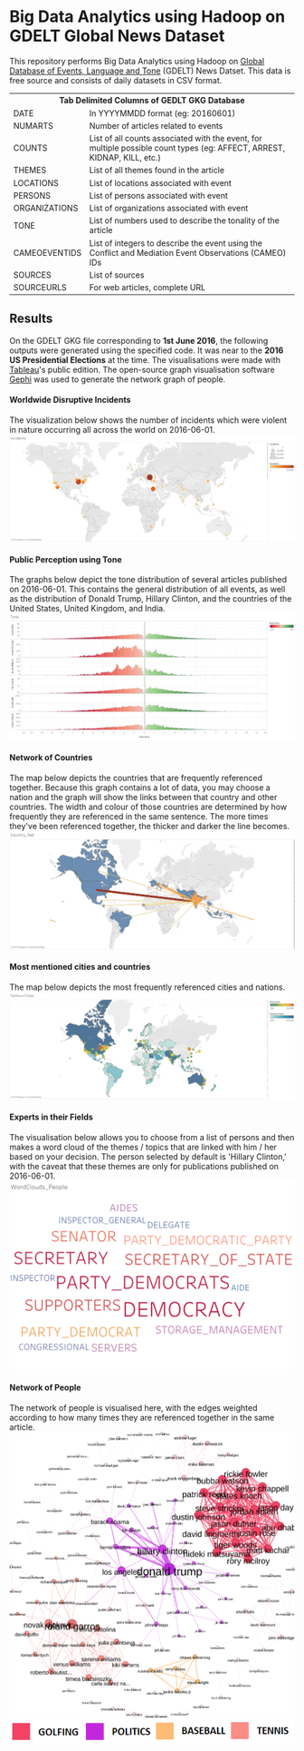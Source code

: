 # Big Data Analytics using Hadoop on GDELT Global News Dataset 
This repository performs Big Data Analytics using Hadoop on [Global Database of Events, Language and Tone](https://www.gdeltproject.org/) (GDELT) News Datset. This data is free source and consists of daily datasets in CSV format.

<table class="tg">
  <tr>
    <th class="tg-c3ow" colspan="2"><span style="font-weight:bold">Tab Delimited Columns of GEDLT GKG Database</span></th>
  </tr>
  <tr>
    <td class="tg-c3ow">DATE</td>
    <td class="tg-c3ow">In YYYYMMDD format (eg: 20160601)</td>
  </tr>
  <tr>
    <td class="tg-c3ow">NUMARTS</td>
    <td class="tg-c3ow">Number of articles related to events</td>
  </tr>
  <tr>
    <td class="tg-c3ow">COUNTS</td>
    <td class="tg-c3ow">List of all counts associated with the event, for multiple possible count types (eg: AFFECT, ARREST, KIDNAP, KILL, etc.)</td>
  </tr>
  <tr>
    <td class="tg-c3ow">THEMES</td>
    <td class="tg-c3ow">List of all themes found in the article</td>
  </tr>
  <tr>
    <td class="tg-c3ow">LOCATIONS</td>
    <td class="tg-c3ow">List of locations associated with event</td>
  </tr>
  <tr>
    <td class="tg-c3ow">PERSONS</td>
    <td class="tg-c3ow">List of persons associated with event</td>
  </tr>
  <tr>
    <td class="tg-c3ow">ORGANIZATIONS</td>
    <td class="tg-c3ow">List of organizations associated with event</td>
  </tr>
  <tr>
    <td class="tg-c3ow">TONE</td>
    <td class="tg-c3ow">List of numbers used to describe the tonality of the article</td>
  </tr>
  <tr>
    <td class="tg-c3ow">CAMEOEVENTIDS</td>
    <td class="tg-c3ow">List of integers to describe the event using the Conflict and Mediation Event Observations (CAMEO) IDs</td>
  </tr>
  <tr>
    <td class="tg-c3ow">SOURCES</td>
    <td class="tg-c3ow">List of sources</td>
  </tr>
  <tr>
    <td class="tg-c3ow">SOURCEURLS</td>
    <td class="tg-c3ow">For web articles, complete URL</td>
  </tr>
</table>

## Results
On the GDELT GKG file corresponding to **1st June 2016**, the following outputs were generated using the specified code. It was near to the **2016 US Presidential Elections** at the time. The visualisations were made with [Tableau](https://www.tableau.com/free )'s public edition. The open-source graph visualisation software [Gephi](https://gephi.org/) was used to generate the network graph of people.

#### Worldwide Disruptive Incidents
The visualization below shows the number of incidents which were violent in nature occurring all across the world on 2016-06-01.
![Worldwide Disruptive Incidents](Images/Incidents.png)

#### Public Perception using Tone
The graphs below depict the tone distribution of several articles published on 2016-06-01. This contains the general distribution of all events, as well as the distribution of Donald Trump, Hillary Clinton, and the countries of the United States, United Kingdom, and India.
![Public Perception using Tone](Images/Tone.png)

#### Network of Countries
The map below depicts the countries that are frequently referenced together. Because this graph contains a lot of data, you may choose a nation and the graph will show the links between that country and other countries. The width and colour of those countries are determined by how frequently they are referenced in the same sentence. The more times they've been referenced together, the thicker and darker the line becomes.
![Network of Countries](Images/Country_Net.png)

#### Most mentioned cities and countries
The map below depicts the most frequently referenced cities and nations.
![Most mentioned cities and countries](Images/Famous&#32;Cities.png)

#### Experts in their Fields
The visualisation below allows you to choose from a list of persons and then makes a word cloud of the themes / topics that are linked with him / her based on your decision. The person selected by default is 'Hillary Clinton,' with the caveat that these themes are only for publications published on 2016-06-01.
![Experts in their Fields](Images/WordClouds_People.png)

#### Network of People
The network of people is visualised here, with the edges weighted according to how many times they are referenced together in the same article.
![Network of frequently mentioned people](Images/people_network.svg)
![Legend for the network of people](Images/network_legend.png)